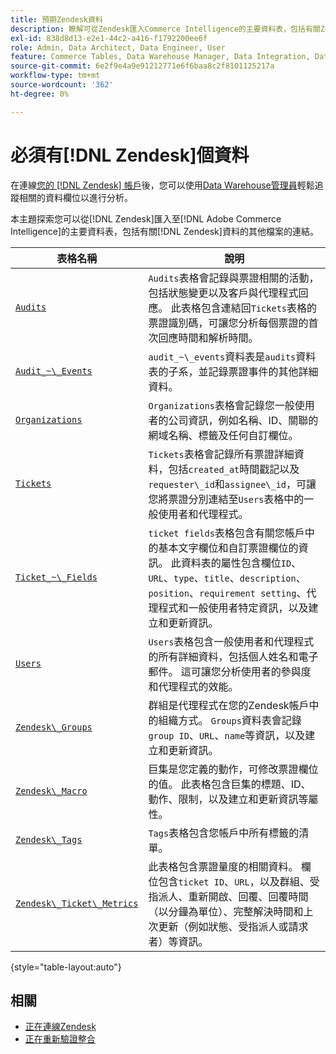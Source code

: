```yaml
---
title: 預期Zendesk資料
description: 瞭解可從Zendesk匯入Commerce Intelligence的主要資料表，包括有關Zendesk資料的其他檔案的連結。
exl-id: 838d8d13-e2e1-44c2-a416-f1792200ee6f
role: Admin, Data Architect, Data Engineer, User
feature: Commerce Tables, Data Warehouse Manager, Data Integration, Data Import/Export
source-git-commit: 6e2f9e4a9e91212771e6f6baa8c2f8101125217a
workflow-type: tm+mt
source-wordcount: '362'
ht-degree: 0%

---
```


# 必須有[!DNL Zendesk]個資料

在連線[您的 [!DNL Zendesk] 帳戶](../integrations/zendesk.md)後，您可以使用[Data Warehouse管理員](../../../data-analyst/data-warehouse-mgr/tour-dwm.md)輕鬆追蹤相關的資料欄位以進行分析。

本主題探索您可以從[!DNL Zendesk]匯入至[!DNL Adobe Commerce Intelligence]的主要資料表，包括有關[!DNL Zendesk]資料的其他檔案的連結。

| 表格名稱 | 說明 |
|-----|-----|
| [`Audits`](https://developer.zendesk.com/rest_api/docs/core/ticket_audits) | `Audits`表格會記錄與票證相關的活動，包括狀態變更以及客戶與代理程式回應。 此表格包含連結回`Tickets`表格的票證識別碼，可讓您分析每個票證的首次回應時間和解析時間。 |
| [`Audit_~\_Events`](https://developer.zendesk.com/rest_api/docs/core/ticket_audits#audit-events) | `audit_~\_events`資料表是`audits`資料表的子系，並記錄票證事件的其他詳細資料。 |
| [`Organizations`](https://developer.zendesk.com/rest_api/docs/core/organizations) | `Organizations`表格會記錄您一般使用者的公司資訊，例如名稱、ID、關聯的網域名稱、標籤及任何自訂欄位。 |
| [`Tickets`](https://developer.zendesk.com/rest_api/docs/core/tickets) | `Tickets`表格會記錄所有票證詳細資料，包括`created_at`時間戳記以及`requester\_id`和`assignee\_id`，可讓您將票證分別連結至`Users`表格中的一般使用者和代理程式。 |
| [`Ticket_~\_Fields`](https://developer.zendesk.com/rest_api/docs/core/ticket_fields) | `ticket fields`表格包含有關您帳戶中的基本文字欄位和自訂票證欄位的資訊。 此資料表的屬性包含欄位`ID`、`URL`、`type`、`title`、`description`、`position`、`requirement setting`、代理程式和一般使用者特定資訊，以及建立和更新資訊。 |
| [`Users`](https://developer.zendesk.com/rest_api/docs/core/users) | `Users`表格包含一般使用者和代理程式的所有詳細資料，包括個人姓名和電子郵件。 這可讓您分析使用者的參與度和代理程式的效能。 |
| [`Zendesk\_Groups`](https://developer.zendesk.com/rest_api/docs/core/groups) | 群組是代理程式在您的Zendesk帳戶中的組織方式。 `Groups`資料表會記錄`group ID`、`URL`、`name`等資訊，以及建立和更新資訊。 |
| [`Zendesk\_Macro`](https://developer.zendesk.com/rest_api/docs/core/macros) | 巨集是您定義的動作，可修改票證欄位的值。 此表格包含巨集的標題、ID、動作、限制，以及建立和更新資訊等屬性。 |
| [`Zendesk\_Tags`](https://developer.zendesk.com/rest_api/docs/core/tags) | `Tags`表格包含您帳戶中所有標籤的清單。 |
| [`Zendesk\_Ticket\_Metrics`](https://developer.zendesk.com/rest_api/docs/core/ticket_metrics#ticket-metrics) | 此表格包含票證量度的相關資料。 欄位包含`ticket ID`、`URL`，以及群組、受指派人、重新開啟、回覆、回覆時間（以分鐘為單位）、完整解決時間和上次更新（例如狀態、受指派人或請求者）等資訊。 |

{style="table-layout:auto"}

## 相關

* [正在連線Zendesk](../integrations/zendesk.md)
* [正在重新驗證整合](https://experienceleague.adobe.com/docs/commerce-knowledge-base/kb/how-to/mbi-reauthenticating-integrations.html)

